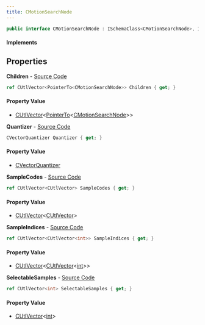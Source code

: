```yaml
---
title: CMotionSearchNode
---
```


```csharp
public interface CMotionSearchNode : ISchemaClass<CMotionSearchNode>, ISchemaField, ISchemaClass, INativeHandle
```

#### Implements

## Properties

**Children** - [Source Code](https://github.com/swiftly-solution/swiftlys2/blob/main/managed/src/SwiftlyS2.Generated/Schemas/Interfaces/CMotionSearchNode.cs#L16)

```csharp
ref CUtlVector<PointerTo<CMotionSearchNode>> Children { get; }
```

#### Property Value

- [CUtlVector](/docs/api/shared/natives/cutlvector-1)<[PointerTo](/docs/api/shared/natives/pointerto-1)<[CMotionSearchNode](/docs/api/shared/schemadefinitions/cmotionsearchnode)>>

**Quantizer** - [Source Code](https://github.com/swiftly-solution/swiftlys2/blob/main/managed/src/SwiftlyS2.Generated/Schemas/Interfaces/CMotionSearchNode.cs#L18)

```csharp
CVectorQuantizer Quantizer { get; }
```

#### Property Value

- [CVectorQuantizer](/docs/api/shared/schemadefinitions/cvectorquantizer)

**SampleCodes** - [Source Code](https://github.com/swiftly-solution/swiftlys2/blob/main/managed/src/SwiftlyS2.Generated/Schemas/Interfaces/CMotionSearchNode.cs#L20)

```csharp
ref CUtlVector<CUtlVector> SampleCodes { get; }
```

#### Property Value

- [CUtlVector](/docs/api/shared/natives/cutlvector-1)<[CUtlVector](/docs/api/shared/natives/cutlvector)>

**SampleIndices** - [Source Code](https://github.com/swiftly-solution/swiftlys2/blob/main/managed/src/SwiftlyS2.Generated/Schemas/Interfaces/CMotionSearchNode.cs#L22)

```csharp
ref CUtlVector<CUtlVector<int>> SampleIndices { get; }
```

#### Property Value

- [CUtlVector](/docs/api/shared/natives/cutlvector-1)<[CUtlVector](/docs/api/shared/natives/cutlvector-1)<[int](https://learn.microsoft.com/dotnet/api/system.int32)>>

**SelectableSamples** - [Source Code](https://github.com/swiftly-solution/swiftlys2/blob/main/managed/src/SwiftlyS2.Generated/Schemas/Interfaces/CMotionSearchNode.cs#L24)

```csharp
ref CUtlVector<int> SelectableSamples { get; }
```

#### Property Value

- [CUtlVector](/docs/api/shared/natives/cutlvector-1)<[int](https://learn.microsoft.com/dotnet/api/system.int32)>

